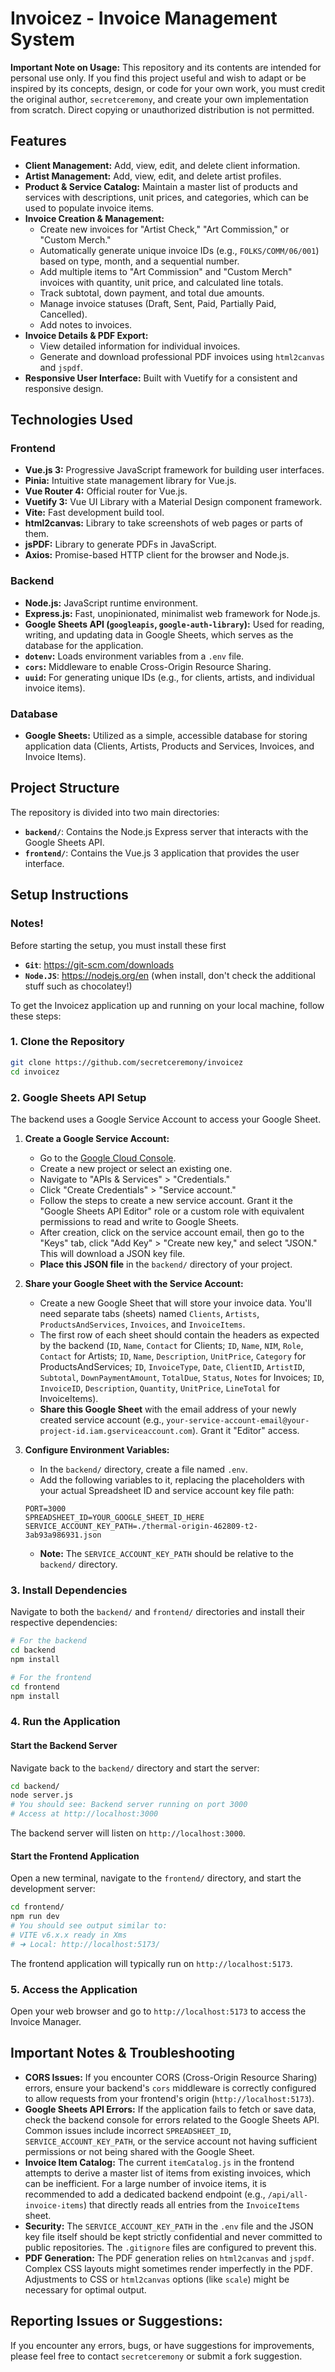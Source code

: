 # Invoicez - Invoice Management System

**Important Note on Usage:** This repository and its contents are intended for personal use only. If you find this project useful and wish to adapt or be inspired by its concepts, design, or code for your own work, you must credit the original author, `secretceremony`, and create your own implementation from scratch. Direct copying or unauthorized distribution is not permitted.

## Features

* **Client Management:** Add, view, edit, and delete client information.
* **Artist Management:** Add, view, edit, and delete artist profiles.
* **Product & Service Catalog:** Maintain a master list of products and services with descriptions, unit prices, and categories, which can be used to populate invoice items.
* **Invoice Creation & Management:**
    * Create new invoices for "Artist Check," "Art Commission," or "Custom Merch."
    * Automatically generate unique invoice IDs (e.g., `FOLKS/COMM/06/001`) based on type, month, and a sequential number.
    * Add multiple items to "Art Commission" and "Custom Merch" invoices with quantity, unit price, and calculated line totals.
    * Track subtotal, down payment, and total due amounts.
    * Manage invoice statuses (Draft, Sent, Paid, Partially Paid, Cancelled).
    * Add notes to invoices.
* **Invoice Details & PDF Export:**
    * View detailed information for individual invoices.
    * Generate and download professional PDF invoices using `html2canvas` and `jspdf`.
* **Responsive User Interface:** Built with Vuetify for a consistent and responsive design.

## Technologies Used

### Frontend

* **Vue.js 3:** Progressive JavaScript framework for building user interfaces.
* **Pinia:** Intuitive state management library for Vue.js.
* **Vue Router 4:** Official router for Vue.js.
* **Vuetify 3:** Vue UI Library with a Material Design component framework.
* **Vite:** Fast development build tool.
* **html2canvas:** Library to take screenshots of web pages or parts of them.
* **jsPDF:** Library to generate PDFs in JavaScript.
* **Axios:** Promise-based HTTP client for the browser and Node.js.

### Backend

* **Node.js:** JavaScript runtime environment.
* **Express.js:** Fast, unopinionated, minimalist web framework for Node.js.
* **Google Sheets API (`googleapis`, `google-auth-library`):** Used for reading, writing, and updating data in Google Sheets, which serves as the database for the application.
* **`dotenv`:** Loads environment variables from a `.env` file.
* **`cors`:** Middleware to enable Cross-Origin Resource Sharing.
* **`uuid`:** For generating unique IDs (e.g., for clients, artists, and individual invoice items).

### Database

* **Google Sheets:** Utilized as a simple, accessible database for storing application data (Clients, Artists, Products and Services, Invoices, and Invoice Items).

## Project Structure

The repository is divided into two main directories:

* **`backend/`**: Contains the Node.js Express server that interacts with the Google Sheets API.
* **`frontend/`**: Contains the Vue.js 3 application that provides the user interface.

## Setup Instructions

### Notes!
Before starting the setup, you must install these first
* **`Git`**: https://git-scm.com/downloads
* **`Node.JS`**: https://nodejs.org/en (when install, don't check the additional stuff such as chocolatey!)

To get the Invoicez application up and running on your local machine, follow these steps:

### 1. Clone the Repository

```bash
git clone https://github.com/secretceremony/invoicez
cd invoicez
```

### 2. Google Sheets API Setup

The backend uses a Google Service Account to access your Google Sheet.

1.  **Create a Google Service Account:**
    * Go to the [Google Cloud Console](https://console.cloud.google.com/).
    * Create a new project or select an existing one.
    * Navigate to "APIs & Services" > "Credentials."
    * Click "Create Credentials" > "Service account."
    * Follow the steps to create a new service account. Grant it the "Google Sheets API Editor" role or a custom role with equivalent permissions to read and write to Google Sheets.
    * After creation, click on the service account email, then go to the "Keys" tab, click "Add Key" > "Create new key," and select "JSON." This will download a JSON key file.
    * **Place this JSON file** in the `backend/` directory of your project.

2.  **Share your Google Sheet with the Service Account:**
    * Create a new Google Sheet that will store your invoice data. You'll need separate tabs (sheets) named `Clients`, `Artists`, `ProductsAndServices`, `Invoices`, and `InvoiceItems`.
    * The first row of each sheet should contain the headers as expected by the backend (`ID`, `Name`, `Contact` for Clients; `ID`, `Name`, `NIM`, `Role`, `Contact` for Artists; `ID`, `Name`, `Description`, `UnitPrice`, `Category` for ProductsAndServices; `ID`, `InvoiceType`, `Date`, `ClientID`, `ArtistID`, `Subtotal`, `DownPaymentAmount`, `TotalDue`, `Status`, `Notes` for Invoices; `ID`, `InvoiceID`, `Description`, `Quantity`, `UnitPrice`, `LineTotal` for InvoiceItems).
    * **Share this Google Sheet** with the email address of your newly created service account (e.g., `your-service-account-email@your-project-id.iam.gserviceaccount.com`). Grant it "Editor" access.

3.  **Configure Environment Variables:**
    * In the `backend/` directory, create a file named `.env`.
    * Add the following variables to it, replacing the placeholders with your actual Spreadsheet ID and service account key file path:

    ```env
    PORT=3000
    SPREADSHEET_ID=YOUR_GOOGLE_SHEET_ID_HERE
    SERVICE_ACCOUNT_KEY_PATH=./thermal-origin-462809-t2-3ab93a986931.json
    ```
    * **Note:** The `SERVICE_ACCOUNT_KEY_PATH` should be relative to the `backend/` directory.

### 3. Install Dependencies

Navigate to both the `backend/` and `frontend/` directories and install their respective dependencies:

```bash
# For the backend
cd backend
npm install

# For the frontend
cd frontend
npm install
```

### 4. Run the Application

#### Start the Backend Server

Navigate back to the `backend/` directory and start the server:

```bash
cd backend/
node server.js
# You should see: Backend server running on port 3000
# Access at http://localhost:3000
```

The backend server will listen on `http://localhost:3000`.

#### Start the Frontend Application

Open a new terminal, navigate to the `frontend/` directory, and start the development server:

```bash
cd frontend/
npm run dev
# You should see output similar to:
# VITE v6.x.x ready in Xms
# ➜ Local: http://localhost:5173/
```

The frontend application will typically run on `http://localhost:5173`.

### 5. Access the Application

Open your web browser and go to `http://localhost:5173` to access the Invoice Manager.

## Important Notes & Troubleshooting

* **CORS Issues:** If you encounter CORS (Cross-Origin Resource Sharing) errors, ensure your backend's `cors` middleware is correctly configured to allow requests from your frontend's origin (`http://localhost:5173`).
* **Google Sheets API Errors:** If the application fails to fetch or save data, check the backend console for errors related to the Google Sheets API. Common issues include incorrect `SPREADSHEET_ID`, `SERVICE_ACCOUNT_KEY_PATH`, or the service account not having sufficient permissions or not being shared with the Google Sheet.
* **Invoice Item Catalog:** The current `itemCatalog.js` in the frontend attempts to derive a master list of items from existing invoices, which can be inefficient. For a large number of invoice items, it is recommended to add a dedicated backend endpoint (e.g., `/api/all-invoice-items`) that directly reads all entries from the `InvoiceItems` sheet.
* **Security:** The `SERVICE_ACCOUNT_KEY_PATH` in the `.env` file and the JSON key file itself should be kept strictly confidential and never committed to public repositories. The `.gitignore` files are configured to prevent this.
* **PDF Generation:** The PDF generation relies on `html2canvas` and `jspdf`. Complex CSS layouts might sometimes render imperfectly in the PDF. Adjustments to CSS or `html2canvas` options (like `scale`) might be necessary for optimal output.

## Reporting Issues or Suggestions:

If you encounter any errors, bugs, or have suggestions for improvements, please feel free to contact `secretceremony` or submit a fork suggestion.
